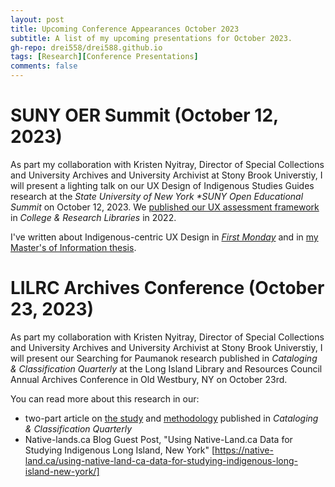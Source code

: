```yaml
---
layout: post
title: Upcoming Conference Appearances October 2023
subtitle: A list of my upcoming presentations for October 2023.
gh-repo: drei558/drei588.github.io
tags: [Research][Conference Presentations]
comments: false
---
```


# SUNY OER Summit (October 12, 2023)
As part my collaboration with Kristen Nyitray, Director of Special Collections and University Archives and University Archivist at Stony Brook Universtiy, I will present a lighting talk on our UX Design of Indigenous Studies Guides research at the _State University of New York *SUNY Open Educational Summit_ on October 12, 2023. We [published our UX assessment framework](https://doi.org/10.5860/crl.83.6.1014) in _College & Research Libraries_ in 2022.

I've written about Indigenous-centric UX Design in [_First Monday_](https://doi.org/10.5210/fm.v25i8.10406) and in [my Master's of Information thesis](https://hdl.handle.net/2027.42/149645).

# LILRC Archives Conference (October 23, 2023)
As part my collaboration with Kristen Nyitray, Director of Special Collections and University Archives and University Archivist at Stony Brook Universtiy, I will present our Searching for Paumanok research published in _Cataloging & Classification Quarterly_ at the Long Island Library and Resources Council Annual Archives Conference in Old Westbury, NY on October 23rd. 

You can read more about this research in our:
  * two-part article on [the study](https://commons.library.stonybrook.edu/library_articles/45/) and [methodology](https://commons.library.stonybrook.edu/library_articles/44/) published in _Cataloging & Classification Quarterly_ 
  * Native-lands.ca Blog Guest Post, "Using Native-Land.ca Data for Studying Indigenous Long Island, New York" [https://native-land.ca/using-native-land-ca-data-for-studying-indigenous-long-island-new-york/]

